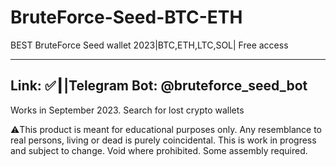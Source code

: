# BruteForce-Seed-BTC-ETH
BEST BruteForce Seed wallet 2023|BTC,ETH,LTC,SOL| Free access

-----------------------------------------------
Link:
✅┃|Telegram Bot: @bruteforce_seed_bot
-----------------------------------------------

Works in September 2023.
Search for lost crypto wallets


⚠️This product is meant for educational purposes only. Any resemblance to real persons, living or dead is purely coincidental. This is work in progress and subject to change. Void where prohibited. Some assembly required.

